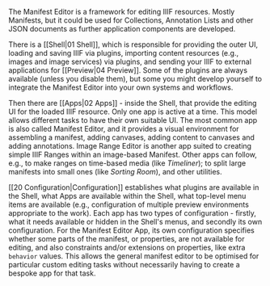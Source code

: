 The Manifest Editor is a framework for editing IIIF resources. Mostly Manifests, but it could be used for Collections, Annotation Lists and other JSON documents as further application components are developed.

There is a [[Shell|01 Shell]], which is responsible for providing the outer UI, loading and saving IIIF via plugins, importing content resources (e.g., images and image services) via plugins, and sending your IIIF to external applications for [[Preview|04 Preview]]. Some of the plugins are always available (unless you disable them), but some you might develop yourself to integrate the Manifest Editor into your own systems and workflows. 

Then there are [[Apps|02 Apps]] - inside the Shell, that provide the editing UI for the loaded IIIF resource. Only one app is active at a time. This model allows different tasks to have their own suitable UI. The most common app is also called Manifest Editor, and it provides a visual environment for assembling a manifest, adding canvases, adding content to canvases and adding annotations. Image Range Editor is another app suited to creating simple IIIF Ranges within an image-based Manifest. Other apps can follow, e.g., to make ranges on time-based media (like _Timeliner_); to split large manifests into small ones (like _Sorting Room_), and other utilities.

[[20 Configuration|Configuration]] establishes what plugins are available in the Shell, what Apps are available within the Shell, what top-level menu items are available (e.g., configuration of multiple preview environments appropriate to the work). Each app has two types of configuration - firstly, what it needs available or hidden in the Shell's menus, and secondly its own configuration. For the Manifest Editor App, its own configuration specifies whether some parts of the manifest, or properties, are not available for editing, and also constraints and/or extensions on properties, like extra `behavior` values. This allows the general manifest editor to be optimised for particular custom editing tasks without necessarily having to create a bespoke app for that task.

